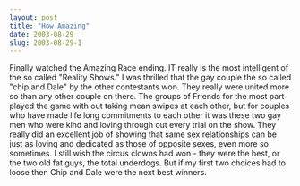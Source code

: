```yaml
---
layout: post
title: "How Amazing"
date: 2003-08-29
slug: 2003-08-29-1
---
```


Finally watched the Amazing Race ending.  IT really is the most intelligent of the so called &quot;Reality Shows.&quot;  I was thrilled that the gay couple the so called &quot;chip and Dale&quot; by the other contestants won.  They really were united more so than any other couple on there.  The groups of Friends for the most part played the game with out taking mean swipes at each other, but for couples who have made life long commitments to each other it was these two gay men who were kind and loving through out every trial on the show.  They really did an excellent job of showing that same sex relationships can be just as loving and dedicated as those of opposite sexes, even more so sometimes.  I still wish the circus clowns had won  - they were the best, or the two old fat guys, the total underdogs.  But if my first two choices had to loose then Chip and Dale were the next best winners.
